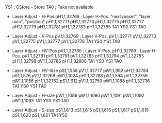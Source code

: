 YS1         ; CStore - Store
TA0         ; Take not available

- Layer Adjust - H-Pos
pH1,1,32769 ; Layer H-Pos. "next preset", "layer num", "position"
pH1,1,32771
pH1,1,32773
pH1,1,32775
pH1,1,32777
pH1,1,32779
pH1,1,32781
pH1,1,32783
pH1,1,32785
TA1
YS0
YS1
TA0

- Layer Adjust - V-Pos
pV1,1,32769 ; Layer V-Pos.
pV1,1,32771
pV1,1,32773
pV1,1,32775
pV1,1,32777
pV1,1,32779
TA1
YS0
YS1
TA0


- Layer Adjust - HV-Pos
pV1,1,32780 ; Layer V-Pos.
pH1,1,32789 ; Layer H-Pos. 
pV1,1,32781
pH1,1,32791
pV1,1,32783
pH1,1,32794
pV1,1,32785
pH1,1,32798
pV1,1,32786
pH1,1,32800
TA1
YS0
YS1
TA0

- Layer Adjust - HV-Size
pS1,1,558
pV1,1,32777
pW1,1,992
pH1,1,32784
pS1,1,576
pV1,1,32768
pW1,1,1024
pH1,1,32768
pS1,1,594
pV1,1,32759
pW1,1,1056
pH1,1,32752
pS1,1,612
pV1,1,32750
pW1,1,1088
pH1,1,32736
TA1
YS0
YS1
TA0

- Layer Adjust - H-size
pW1,1,1089
pW1,1,1090
pW1,1,1091
pW1,1,1092
pW1,1,1093
TA1
YS0
YS1
TA0

- Layer Adjust - S-size
pS1,1,613
pS1,1,615
pS1,1,616
pS1,1,617
pS1,1,619
pS1,1,620
pS1,1,621
TA1
YS0
